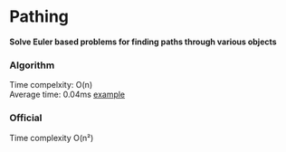 # Pathing
**Solve Euler based problems for finding paths through various objects**

### Algorithm
Time compelxity: O(n) \
Average time: 0.04ms [example](https://github.com/william-pedersen/Pathing/blob/main/triangle.txt)
  
### Official
Time complexity O(n²)

